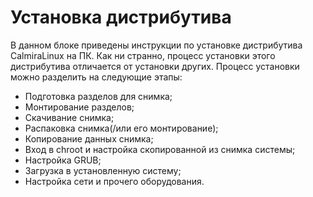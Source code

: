 # Установка дистрибутива

В данном блоке приведены инструкции по установке дистрибутива CalmiraLinux на ПК. Как ни странно, процесс установки этого дистрибутива отличается от установки других. Процесс установки можно разделить на следующие этапы:

- Подготовка разделов для снимка;
- Монтирование разделов;
- Скачивание снимка;
- Распаковка снимка(/или его монтирование);
- Копирование данных снимка;
- Вход в chroot и настройка скопированной из снимка системы;
- Настройка GRUB;
- Загрузка в установленную систему;
- Настройка сети и прочего оборудования.
